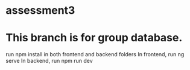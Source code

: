 # assessment3
# This branch is for group database.

run npm install in both frontend and backend folders
In frontend, run ng serve
In backend, run npm run dev
